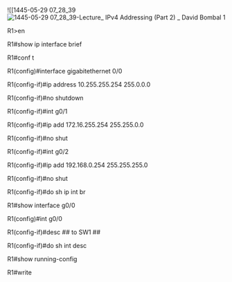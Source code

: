 
![[1445-05-29 07_28_39![1445-05-29 07_28_39-Lecture_ IPv4 Addressing (Part 2) _ David Bombal 1](https://github.com/0xVoLk/CCNA-Note/assets/100092212/4dbcfefd-cccb-403b-ad50-eb7c6cb1e013)

R1>en

R1#show ip interface brief

R1#conf t

R1(config)#interface gigabitethernet 0/0

R1(config-if)#ip address 10.255.255.254 255.0.0.0

R1(config-if)#no shutdown


R1(config-if)#int g0/1

R1(config-if)#ip add 172.16.255.254 255.255.0.0

R1(config-if)#no shut



R1(config-if)#int g0/2

R1(config-if)#ip add 192.168.0.254 255.255.255.0

R1(config-if)#no shut


R1(config-if)#do sh ip int br


R1#show interface g0/0



R1(config)#int g0/0

R1(config-if)#desc ## to SW1 ##

R1(config-if)#do sh int desc



R1#show running-config

R1#write
